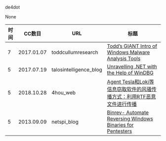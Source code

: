 de4dot

None

| 时间 | CC数目 | URL | 标题 |
| ---- | ----- | --- | --- |
| 7 | 2017.01.07 | toddcullumresearch | [Todd’s GIANT Intro of Windows Malware Analysis Tools](https://toddcullumresearch.com/2017/07/01/todds-giant-intro-of-windows-malware-analysis-tools/) |
| 5 | 2017.07.19 | talosintelligence_blog | [Unravelling .NET with the Help of WinDBG](https://blog.talosintelligence.com/2017/07/unravelling-net-with-help-of-windbg.html) |
| 5 | 2018.10.28 | 4hou_web | [Agent Tesla和Loki等信息窃取软件的风骚传播方式：利用RTF恶意文件进行传播](http://www.4hou.com/web/14222.html) |
| 5 | 2013.09.09 | netspi_blog | [Binrev- Automate Reversing Windows Binaries for Pentesters](https://blog.netspi.com/binrev-automate-reversing-windows-binaries-for-pentesters/) |
